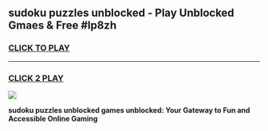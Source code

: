 
## sudoku puzzles unblocked - Play Unblocked Gmaes & Free #lp8zh
<h3>
<a href="https://news.freeplayer.one?title=sudoku_puzzles_unblocked&ref=26F">CLICK TO PLAY</a></h3>
<hr>

<h3>
<a href="https://news.freeplayer.one?title=sudoku_puzzles_unblocked&ref=26F">CLICK 2 PLAY</a>
  
</h3>

<a href="https://news.freeplayer.one?title=sudoku_puzzles_unblocked&ref=26F/"><img src="https://clearcache.store/games.png"></a>


**sudoku puzzles unblocked games unblocked: Your Gateway to Fun and Accessible Online Gaming**
